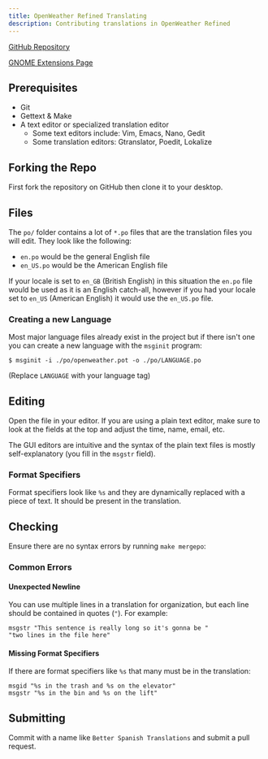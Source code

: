 ```yaml
---
title: OpenWeather Refined Translating
description: Contributing translations in OpenWeather Refined
---
```


[GitHub Repository](https://github.com/penguin-teal/gnome-openweather/)

[GNOME Extensions Page](https://extensions.gnome.org/extension/6655/)

## Prerequisites

- Git
- Gettext & Make
- A text editor or specialized translation editor
    - Some text editors include: Vim, Emacs, Nano, Gedit
    - Some translation editors: Gtranslator, Poedit, Lokalize

## Forking the Repo

First fork the repository on GitHub then clone it to your desktop.

## Files

The `po/` folder contains a lot of `*.po` files that are the translation files
you will edit. They look like the following:

- `en.po` would be the general English file
- `en_US.po` would be the American English file

If your locale is set to `en_GB` (British English) in this situation the
`en.po` file would be used as it is an English catch-all, however if you had
your locale set to `en_US` (American English) it would use the `en_US.po`
file.

### Creating a new Language

Most major language files already exist in the project but if there isn't one
you can create a new language with the `msginit` program:

```shell
$ msginit -i ./po/openweather.pot -o ./po/LANGUAGE.po
```

(Replace `LANGUAGE` with your language tag)

## Editing

Open the file in your editor. If you are using a plain text editor, make sure
to look at the fields at the top and adjust the time, name, email, etc.

The GUI editors are intuitive and the syntax of the plain text files is mostly
self-explanatory (you fill in the `msgstr` field).

### Format Specifiers

Format specifiers look like `%s` and they are dynamically replaced with a
piece of text. It should be present in the translation.

## Checking

Ensure there are no syntax errors by running `make mergepo`:

### Common Errors

#### Unexpected Newline

You can use multiple lines in a translation for organization, but each
line should be contained in quotes (`"`). For example:

```po
msgstr "This sentence is really long so it's gonna be "
"two lines in the file here"
```

#### Missing Format Specifiers

If there are format specifiers like `%s` that many must be in the translation:

```po
msgid "%s in the trash and %s on the elevator"
msgstr "%s in the bin and %s on the lift"
```

## Submitting

Commit with a name like `Better Spanish Translations` and submit a pull
request.

